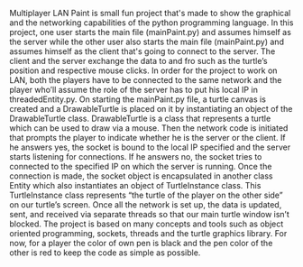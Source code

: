 Multiplayer LAN Paint is small fun project that's made to show the graphical and the networking capabilities of the python programming language. In this project, one user starts the main file (mainPaint.py) and assumes himself as the server while the other user also starts the main file (mainPaint.py) and assumes himself as the client that's going to connect to the server. The client and the server exchange the data to and fro such as the turtle’s position and respective mouse clicks. In order for the project to work on LAN, both the players have to be connected to the same network and the player who’ll assume the role of the server has to put his local IP in threadedEntity.py.
On starting the mainPaint.py file, a turtle canvas is created and a DrawableTurtle is placed on it by instantiating an object of the DrawableTurtle class. DrawableTurtle is a class that represents a turtle which can be used to draw via a mouse. Then the network code is initiated that prompts the player to indicate whether he is the server or the client. If he answers yes, the socket is bound to the local IP specified and the server starts listening for connections. If he answers no, the socket tries to connected to the specified IP on which the server is running. Once the connection is made, the socket object is encapsulated in another class Entity which also instantiates an object of TurtleInstance class. This TurtleInstance class represents “the turtle of the player on the other side” on our turtle’s screen. Once all the network is set up, the data is updated, sent, and received via separate threads so that our main turtle window isn’t blocked.
    The project is based on many concepts and tools such as object oriented programming, sockets, threads and the turtle graphics library.
    For now, for a player the color of own pen is black and the pen color of the other is red to keep the code as simple as possible.
